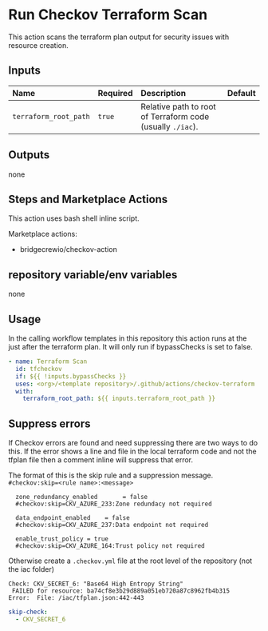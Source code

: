 # Run Checkov Terraform Scan

This action scans the terraform plan output for security issues with resource creation.

## Inputs

| Name                  | Required | Description                                                      | Default |
| :-------------------- | :------- | :--------------------------------------------------------------- | :------ |
| `terraform_root_path` | `true`   | Relative path to root of Terraform code (usually `./iac`).       |         |

## Outputs

none

## Steps and Marketplace Actions

This action uses bash shell inline script.

Marketplace actions:

- bridgecrewio/checkov-action

## repository variable/env variables

none

## Usage

In the calling workflow templates in this repository this action runs at the just after the terraform plan. It will only run if bypassChecks is set to false.

```yaml
- name: Terraform Scan
  id: tfcheckov
  if: ${{ !inputs.bypassChecks }}
  uses: <org>/<template repository>/.github/actions/checkov-terraform
  with:
    terraform_root_path: ${{ inputs.terraform_root_path }}
```

## Suppress errors

If Checkov errors are found and need suppressing there are two ways to do this. If the error shows a line and file in the local terraform code and not the tfplan file then a comment inline will suppress that error.

The format of this is the skip rule and a suppression message. `#checkov:skip=<rule name>:<message>`

```HCL
  zone_redundancy_enabled       = false
  #checkov:skip=CKV_AZURE_233:Zone redundacy not required

  data_endpoint_enabled    = false
  #checkov:skip=CKV_AZURE_237:Data endpoint not required

  enable_trust_policy = true
  #checkov:skip=CKV_AZURE_164:Trust policy not required
```

Otherwise create a `.checkov.yml` file at the root level of the repository (not the iac folder)

```text
Check: CKV_SECRET_6: "Base64 High Entropy String"
 FAILED for resource: ba74cf8e3b29d889a051eb720a87c8962fb4b315
Error:  File: /iac/tfplan.json:442-443
```

```yml
skip-check:
  - CKV_SECRET_6
```
